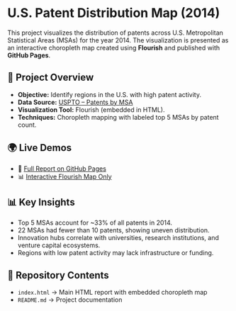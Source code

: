# U.S. Patent Distribution Map (2014)

This project visualizes the distribution of patents across U.S. Metropolitan Statistical Areas (MSAs) for the year 2014. The visualization is presented as an interactive choropleth map created using **Flourish** and published with **GitHub Pages**.


## 📌 Project Overview
- **Objective:** Identify regions in the U.S. with high patent activity.  
- **Data Source:** [USPTO – Patents by MSA](https://www.uspto.gov/web/offices/ac/ido/oeip/taf/cls_cbsa/allcbsa_gd.htm)  
- **Visualization Tool:** Flourish (embedded in HTML).  
- **Techniques:** Choropleth mapping with labeled top 5 MSAs by patent count.  


## 🌍 Live Demos
- 📄 [Full Report on GitHub Pages](https://shivakumar-hassan-lokesh.github.io/US-Patent-Distribution-Map/)
- 📊 [Interactive Flourish Map Only](https://public.flourish.studio/visualisation/20650408/)  


## 📊 Key Insights
- Top 5 MSAs account for ~33% of all patents in 2014.  
- 22 MSAs had fewer than 10 patents, showing uneven distribution.  
- Innovation hubs correlate with universities, research institutions, and venture capital ecosystems.  
- Regions with low patent activity may lack infrastructure or funding.  


## 📂 Repository Contents
- `index.html` → Main HTML report with embedded choropleth map  
- `README.md` → Project documentation  

